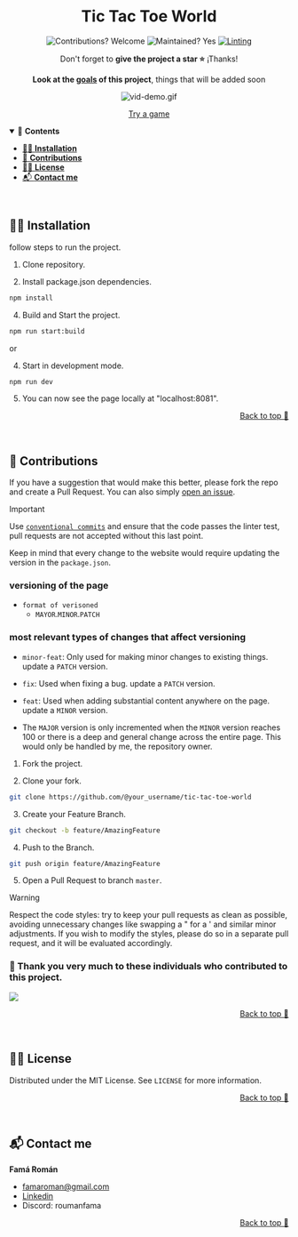 <div align="center">

# Tic Tac Toe World

![Contributions? Welcome](https://img.shields.io/badge/Contributions-Welcome-brightgreen.svg)
![Maintained? Yes](https://img.shields.io/badge/Maintained%3F-Yes-brightgreen.svg)
[![Linting](https://github.com/RomanFama592/tic-tac-toe-world/actions/workflows/lint.yml/badge.svg)](https://github.com/RomanFama592/tic-tac-toe-world/actions/workflows/lint.yml)

Don't forget to **give the project a star ⭐** ¡Thanks!

**Look at the [goals](https://famaroman.notion.site/famaroman/Tic-Tac-Toe-World-Goals-e38d5dbfee724d88a7dff6290a3d15b7) of this project**, things that will be added soon

![vid-demo.gif](https://github.com/RomanFama592/tic-tac-toe-world/blob/master/docs/images/demo.gif?raw=true)

[Try a game](https://t3-world.vercel.app/play)

</div>

<details open>
  <summary>📑 <strong>Contents</strong></summary>

- [👨‍🏫 **Installation**](#-installation)
- [👋 **Contributions**](#-contributions)
- [👨‍⚖️ **License**](#-license)
- [📬 **Contact me**](#-contact-me)

</details>

<br>

## 👨‍🏫 Installation

follow steps to run the project.

1. Clone repository.

2. Install package.json dependencies.

```bash
npm install
```

4. Build and Start the project.
```bash
npm run start:build
```

or

4. Start in development mode.
```bash
npm run dev
```

5. You can now see the page locally at "localhost:8081".

<p align="right"><a href="#top">Back to top 🔼</a></p>
<br>

## 👋 Contributions

If you have a suggestion that would make this better, please fork the repo and create a Pull Request. You can also simply [open an issue](https://github.com/RomanFama592/tic-tac-toe-world/issues).

> [!IMPORTANT]
> Use [`conventional commits`](https://www.conventionalcommits.org/) and ensure that the code passes the linter test, pull requests are not accepted without this last point.

Keep in mind that every change to the website would require updating the version in the `package.json`.

### versioning of the page

- `format of verisoned`
  - `MAYOR`.`MINOR`.`PATCH`

### most relevant types of changes that affect versioning
- `minor-feat`: Only used for making minor changes to existing things. update a `PATCH` version.
- `fix`: Used when fixing a bug. update a `PATCH` version.
- `feat`: Used when adding substantial content anywhere on the page. update a `MINOR` version.

- The `MAJOR` version is only incremented when the `MINOR` version reaches 100 or there is a deep and general change across the entire page. This would only be handled by me, the repository owner.

1. Fork the project.

2. Clone your fork.

```bash
git clone https://github.com/@your_username/tic-tac-toe-world
```

3. Create your Feature Branch.

```bash
git checkout -b feature/AmazingFeature
```

4. Push to the Branch.

```bash
git push origin feature/AmazingFeature
```

5. Open a Pull Request to branch `master`.

> [!WARNING]
> Respect the code styles: try to keep your pull requests as clean as possible, avoiding unnecessary changes like swapping a " for a ' and similar minor adjustments. If you wish to modify the styles, please do so in a separate pull request, and it will be evaluated accordingly.

### 🙏 Thank you very much to these individuals who contributed to this project.

<a href="https://github.com/RomanFama592/tic-tac-toe-world/graphs/contributors">
  <img src="https://contrib.rocks/image?repo=RomanFama592/tic-tac-toe-world" />
</a>


<p align="right"><a href="#top">Back to top 🔼</a></p>
<br>

## 👨‍⚖️ License

Distributed under the MIT License. See `LICENSE` for more information.

<p align="right"><a href="#top">Back to top 🔼</a></p>
<br>

## 📬 Contact me

**Famá Román** 
- famaroman@gmail.com
- [Linkedin](https://www.linkedin.com/in/romanfama)
- Discord: roumanfama

<p align="right"><a href="#top">Back to top 🔼</a></p>
<br>